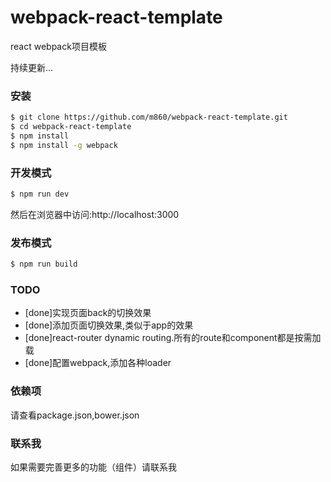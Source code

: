 # webpack-react-template
react webpack项目模板

持续更新...

### 安装
```bash
$ git clone https://github.com/m860/webpack-react-template.git
$ cd webpack-react-template
$ npm install
$ npm install -g webpack
```
### 开发模式
```bash
$ npm run dev
```
然后在浏览器中访问:http://localhost:3000

### 发布模式
```bash
$ npm run build
```

### TODO

+ [done]实现页面back的切换效果
+ [done]添加页面切换效果,类似于app的效果
+ [done]react-router dynamic routing.所有的route和component都是按需加载
+ [done]配置webpack,添加各种loader

### 依赖项
请查看package.json,bower.json

### 联系我

如果需要完善更多的功能（组件）请联系我




